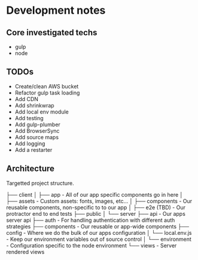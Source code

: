 # Development notes

## Core investigated techs

- gulp
- node

## TODOs

- Create/clean AWS bucket
- Refactor gulp task loading
- Add CDN
- Add shrinkwrap
- Add local env module
- Add testing
- Add gulp-plumber
- Add BrowserSync
- Add source maps
- Add logging
- Add a restarter

## Architecture

Targetted project structure.

├── client
│   ├── app                 - All of our app specific components go in here
│   ├── assets              - Custom assets: fonts, images, etc…
│   ├── components          - Our reusable components, non-specific to to our app
│
├── e2e (TBD)                     - Our protractor end to end tests
├── public
│
└── server
    ├── api                 - Our apps server api
    ├── auth                - For handling authentication with different auth strategies
    ├── components          - Our reusable or app-wide components
    ├── config              - Where we do the bulk of our apps configuration
    │   └── local.env.js    - Keep our environment variables out of source control
    │   └── environment     - Configuration specific to the node environment
    └── views               - Server rendered views